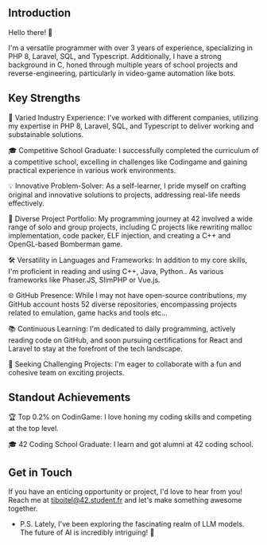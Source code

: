 ## Introduction

Hello there! 👋

I'm a versatile programmer with over 3 years of experience, specializing in PHP 8, Laravel, SQL, and Typescript. Additionally, I have a strong background in C, honed through multiple years of school projects and reverse-engineering, particularly in video-game automation like bots.

## Key Strengths

💼 Varied Industry Experience: I've worked with different companies, utilizing my expertise in PHP 8, Laravel, SQL, and Typescript to deliver working and substainable solutions.

🎓 Competitive School Graduate: I successfully completed the curriculum of a competitive school, excelling in challenges like Codingame and gaining practical experience in various work environments.

💡 Innovative Problem-Solver: As a self-learner, I pride myself on crafting original and innovative solutions to projects, addressing real-life needs effectively.

🚀 Diverse Project Portfolio: My programming journey at 42 involved a wide range of solo and group projects, including C projects like rewriting malloc implementation, code packer, ELF injection, and creating a C++ and OpenGL-based Bomberman game.

🛠️ Versatility in Languages and Frameworks: In addition to my core skills, I'm proficient in reading and using C++, Java, Python.. As various frameworks like Phaser.JS, SlimPHP or Vue.js.

🌐 GitHub Presence: While I may not have open-source contributions, my GitHub account hosts 52 diverse repositories, encompassing projects related to emulation, game hacks and tools etc...

📚 Continuous Learning: I'm dedicated to daily programming, actively reading code on GitHub, and soon pursuing certifications for React and Laravel to stay at the forefront of the tech landscape.

🌟 Seeking Challenging Projects: I'm eager to collaborate with a fun and cohesive team on exciting projects.

## Standout Achievements

🏆 Top 0.2% on CodinGame: I love honing my coding skills and competing at the top level.

🎓 42 Coding School Graduate: I learn and got alumni at 42 coding school.


## Get in Touch

If you have an enticing opportunity or project, I'd love to hear from you! Reach me at tiboitel@42.student.fr and let's make something awesome together.
  

* P.S. Lately, I've been exploring the fascinating realm of LLM models. The future of AI is incredibly intriguing! 🌌

